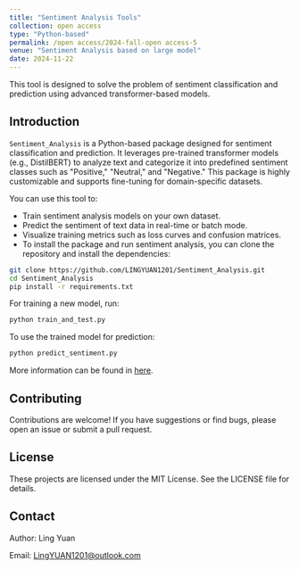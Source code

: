 ```yaml
---
title: "Sentiment Analysis Tools"
collection: open access
type: "Python-based"
permalink: /open access/2024-fall-open access-5
venue: "Sentiment Analysis based on large model"
date: 2024-11-22
---
```

This tool is designed to solve the problem of sentiment classification and prediction using advanced transformer-based models. 

## Introduction
`Sentiment_Analysis` is a Python-based package designed for sentiment classification and prediction. It leverages pre-trained transformer models (e.g., DistilBERT) to analyze text and categorize it into predefined sentiment classes such as "Positive," "Neutral," and "Negative." This package is highly customizable and supports fine-tuning for domain-specific datasets.

You can use this tool to:
- Train sentiment analysis models on your own dataset.
- Predict the sentiment of text data in real-time or batch mode.
- Visualize training metrics such as loss curves and confusion matrices.
- To install the package and run sentiment analysis, you can clone the repository and install the dependencies:
```bash
git clone https://github.com/LINGYUAN1201/Sentiment_Analysis.git
cd Sentiment_Analysis
pip install -r requirements.txt
```
For training a new model, run:
```bash
python train_and_test.py
```
To use the trained model for prediction:
```bash
python predict_sentiment.py
```

More information can be found in [here](https://github.com/LINGYUAN1201/Sentiment_Analysis).

## Contributing
Contributions are welcome! If you have suggestions or find bugs, please open an issue or submit a pull request.

## License
These projects are licensed under the MIT License. See the LICENSE file for details.

## Contact
Author: Ling Yuan

Email: LingYUAN1201@outlook.com
